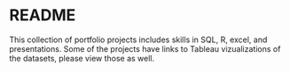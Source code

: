 # README

This collection of portfolio projects includes skills in SQL, R, excel, and presentations. Some of the projects have links to Tableau vizualizations of the datasets, please view those as well.

